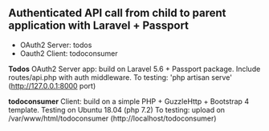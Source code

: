 ## Authenticated API call from child to parent application with Laravel + Passport 

- OAuth2 Server: todos
- Oauth2 Client: todoconsumer

**Todos** OAuth2 Server app: build on Laravel 5.6 + Passport package. Include routes/api.php with auth middleware.
To testing: 'php artisan serve' (http://127.0.0.1:8000 port)


**todoconsumer** Client: build on a simple PHP + GuzzleHttp + Bootstrap 4 template. Testing on Ubuntu 18.04 (php 7.2)
To testing: upload on /var/www/html/todoconsumer (http://localhost/todoconsumer)
